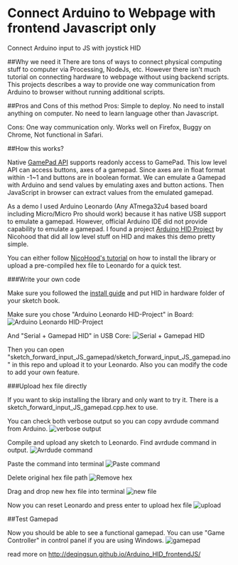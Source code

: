 # Connect Arduino to Webpage with frontend Javascript only
Connect Arduino input to JS with joystick HID

##Why we need it
There are tons of ways to connect physical computing stuff to computer via Processing, NodeJs, etc. However there isn't much tutorial on connecting hardware to webpage without using backend scripts. This projects describes a way to provide one way communication from Arduino to browser without running additional scripts. 

##Pros and Cons of this method
Pros: Simple to deploy. No need to install anything on computer. No need to learn language other than Javascript.

Cons: One way communication only. Works well on Firefox, Buggy on Chrome, Not functional in Safari. 

##How this works?

Native [GamePad API](http://www.w3.org/TR/gamepad/) supports readonly access to GamePad. This low level API can access buttons, axes of a gamepad. Since axes are in float format within -1~1 and buttons are in boolean format. We can emulate a Gamepad with Arduino and send values by emulating axes and button actions. Then JavaScript in browser can extract values from the emulated gamepad.


As a demo I used Arduino Leonardo (Any ATmega32u4 based board including Micro/Micro Pro should work) because it has native USB support to emulate a gamepad. However, official Arduino IDE did not provide capability to emulate a gamepad. I found a project [Arduino HID Project](http://github.com/NicoHood/HID) by Nicohood that did all low level stuff on HID and makes this demo pretty simple.


You can either follow [NicoHood's tutorial](http://github.com/NicoHood/HID/wiki) on how to install the library or upload a pre-compiled hex file to Leonardo for a quick test.

###Write your own code

Make sure you followed the [install guide](https://github.com/NicoHood/HID/wiki/Installation) and put HID in hardware folder of your sketch book.

Make sure you chose "Arduino Leonardo HID-Project" in Board:
![Arduino Leonardo HID-Project](https://raw.githubusercontent.com/DeqingSun/Arduino_HID_frontendJS/master/tutorial/HID_library_board.png)

And "Serial + Gamepad HID" in USB Core:
![Serial + Gamepad HID](https://raw.githubusercontent.com/DeqingSun/Arduino_HID_frontendJS/master/tutorial/HID_library_board.png)

Then you can open "sketch_forward_input_JS_gamepad/sketch_forward_input_JS_gamepad.ino" in this repo and upload it to your Leonardo. Also you can modify the code to add your own feature.

###Upload hex file directly

If you want to skip installing the library and only want to try it. There is a sketch_forward_input_JS_gamepad.cpp.hex to use.


You can check both verbose output so you can copy avrdude command from Arduino.
![verbose output](https://raw.githubusercontent.com/DeqingSun/Arduino_HID_frontendJS/master/tutorial/upload_hex_1.png)

Compile and upload any sketch to Leonardo. Find avrdude command in output.
![Avrdude command](https://raw.githubusercontent.com/DeqingSun/Arduino_HID_frontendJS/master/tutorial/upload_hex_2.png)

Paste the command into terminal
![Paste command](https://raw.githubusercontent.com/DeqingSun/Arduino_HID_frontendJS/master/tutorial/upload_hex_3.png)

Delete original hex file path
![Remove hex](https://raw.githubusercontent.com/DeqingSun/Arduino_HID_frontendJS/master/tutorial/upload_hex_4.png)

Drag and drop new hex file into terminal
![new file](https://raw.githubusercontent.com/DeqingSun/Arduino_HID_frontendJS/master/tutorial/upload_hex_5.png)

Now you can reset Leonardo and press enter to upload hex file
![upload](https://raw.githubusercontent.com/DeqingSun/Arduino_HID_frontendJS/master/tutorial/upload_hex_6.png)

##Test Gamepad

Now you should be able to see a functional gamepad. You can use "Game Controller" in control panel if you are using Windows.
![gamepad](https://raw.githubusercontent.com/DeqingSun/Arduino_HID_frontendJS/master/tutorial/working_joystick.png)




read more on http://deqingsun.github.io/Arduino_HID_frontendJS/
